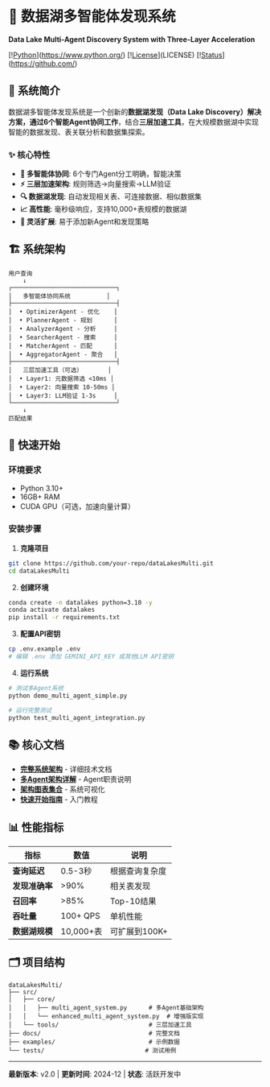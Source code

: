 # 🌊 数据湖多智能体发现系统
**Data Lake Multi-Agent Discovery System with Three-Layer Acceleration**

[\![Python](https://img.shields.io/badge/Python-3.10%2B-blue)](https://www.python.org/)
[\![License](https://img.shields.io/badge/License-MIT-green)](LICENSE)
[\![Status](https://img.shields.io/badge/Status-Active-success)](https://github.com/)

## 🎯 系统简介

数据湖多智能体发现系统是一个创新的**数据湖发现（Data Lake Discovery）**解决方案，通过**6个智能Agent协同工作**，结合**三层加速工具**，在大规模数据湖中实现智能的数据发现、表关联分析和数据集探索。

### ✨ 核心特性

- **🤝 多智能体协同**: 6个专门Agent分工明确，智能决策
- **⚡ 三层加速架构**: 规则筛选→向量搜索→LLM验证
- **🔍 数据湖发现**: 自动发现相关表、可连接数据、相似数据集
- **📈 高性能**: 毫秒级响应，支持10,000+表规模的数据湖
- **🔧 灵活扩展**: 易于添加新Agent和发现策略

## 🏗️ 系统架构

```
用户查询
    ↓
┌─────────────────────────────┐
│   多智能体协同系统          │
├─────────────────────────────┤
│  • OptimizerAgent - 优化    │
│  • PlannerAgent - 规划      │
│  • AnalyzerAgent - 分析     │
│  • SearcherAgent - 搜索     │
│  • MatcherAgent - 匹配      │
│  • AggregatorAgent - 聚合   │
├─────────────────────────────┤
│   三层加速工具（可选）       │
│  • Layer1: 元数据筛选 <10ms │
│  • Layer2: 向量搜索 10-50ms │
│  • Layer3: LLM验证 1-3s     │
└─────────────────────────────┘
    ↓
匹配结果
```

## 🚀 快速开始

### 环境要求
- Python 3.10+
- 16GB+ RAM
- CUDA GPU（可选，加速向量计算）

### 安装步骤

1. **克隆项目**
```bash
git clone https://github.com/your-repo/dataLakesMulti.git
cd dataLakesMulti
```

2. **创建环境**
```bash
conda create -n datalakes python=3.10 -y
conda activate datalakes
pip install -r requirements.txt
```

3. **配置API密钥**
```bash
cp .env.example .env
# 编辑 .env 添加 GEMINI_API_KEY 或其他LLM API密钥
```

4. **运行系统**
```bash
# 测试多Agent系统
python demo_multi_agent_simple.py

# 运行完整测试
python test_multi_agent_integration.py
```

## 📚 核心文档

- **[完整系统架构](docs/COMPLETE_SYSTEM_ARCHITECTURE.md)** - 详细技术文档
- **[多Agent架构详解](docs/MULTI_AGENT_ARCHITECTURE_EXPLAINED.md)** - Agent职责说明
- **[架构图表集合](docs/ARCHITECTURE_DIAGRAMS.md)** - 系统可视化
- **[快速开始指南](docs/QUICK_START.md)** - 入门教程

## 📊 性能指标

| 指标 | 数值 | 说明 |
|-----|------|------|
| **查询延迟** | 0.5-3秒 | 根据查询复杂度 |
| **发现准确率** | >90% | 相关表发现 |
| **召回率** | >85% | Top-10结果 |
| **吞吐量** | 100+ QPS | 单机性能 |
| **数据湖规模** | 10,000+表 | 可扩展到100K+ |

## 🗂️ 项目结构

```
dataLakesMulti/
├── src/
│   ├── core/
│   │   ├── multi_agent_system.py      # 多Agent基础架构
│   │   └── enhanced_multi_agent_system.py  # 增强版实现
│   └── tools/                         # 三层加速工具
├── docs/                              # 完整文档
├── examples/                          # 示例数据
└── tests/                            # 测试用例
```

---

**最新版本**: v2.0 | **更新时间**: 2024-12 | **状态**: 活跃开发中
